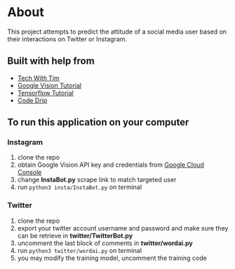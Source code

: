 # About

This project attempts to predict the attitude of a social media user based on their interactions on Twitter or Instagram.

## Built with help from

- [Tech With Tim](https://techwithtim.net/tutorials/ai-chatbot/part-4/)
- [Google Vision Tutorial](https://cloud.google.com/vision/docs/detecting-faces?authuser=1&apix_params=%7B%22resource%22%3A%7B%22requests%22%3A%5B%7B%22features%22%3A%5B%7B%22maxResults%22%3A10%2C%22type%22%3A%22FACE_DETECTION%22%7D%5D%2C%22image%22%3A%7B%22source%22%3A%7B%22imageUri%22%3A%22gs%3A%2F%2Fcloud-samples-data%2Fvision%2Fface%2Ffaces.jpeg%22%7D%7D%7D%5D%7D%7D#vision_face_detection-python)
- [Tensorflow Tutorial](https://developers.google.com/machine-learning/guides/text-classification/)
- [Code Drip](https://www.youtube.com/watch?v=d2GBO_QjRlo&t=464s)

## To run this application on your computer

### Instagram

1. clone the repo
2. obtain Google Vision API key and credentials from [Google Cloud Console](https://console.cloud.google.com/)
3. change **InstaBot.py** scrape link to match targeted user
4. run `python3 insta/InstaBot.py` on terminal

### Twitter

1. clone the repo
2. export your twitter account username and password and make sure they can be retrieve in **twitter/TwitterBot.py**
3. uncomment the last block of comments in **twitter/wordai.py**
4. run `python3 twitter/wordai.py` on terminal
5. you may modify the training model, uncomment the training code
